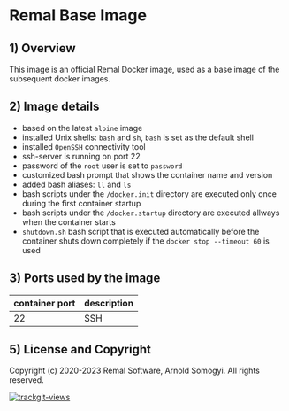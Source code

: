 # Remal Base Image

## 1) Overview
This image is an official Remal Docker image, used as a base image of the subsequent docker images.

## 2) Image details
* based on the latest `alpine` image
* installed Unix shells: `bash` and `sh`, `bash` is set as the default shell
* installed `OpenSSH` connectivity tool
* ssh-server is running on port 22
* password of the `root` user is set to `password`
* customized bash prompt that shows the container name and version
* added bash aliases: `ll` and `ls`
* bash scripts under the `/docker.init` directory are executed only once during the first container startup
* bash scripts under the `/docker.startup` directory are executed allways when the container starts
* `shutdown.sh` bash script that is executed automatically before the container shuts down completely if the `docker stop --timeout 60` is used

## 3) Ports used by the image

| container port | description |
|----------------|-------------|
| 22             | SSH         |

## 5) License and Copyright
Copyright (c) 2020-2023 Remal Software, Arnold Somogyi. All rights reserved.

<a href="https://trackgit.com"><img src="https://us-central1-trackgit-analytics.cloudfunctions.net/token/ping/lcfhkdub7k2lpj33n2cl" alt="trackgit-views" /></a>
